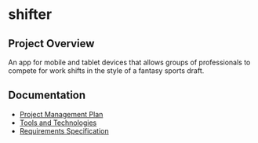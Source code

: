 # shifter

## Project Overview

An app for mobile and tablet devices that allows groups of professionals to compete for work shifts in the style of a fantasy sports draft.

## Documentation

- [Project Management Plan](./project-management-plan.md)
- [Tools and Technologies](./tools-and-technologies.md)
- [Requirements Specification](./requirements-specification.md)

